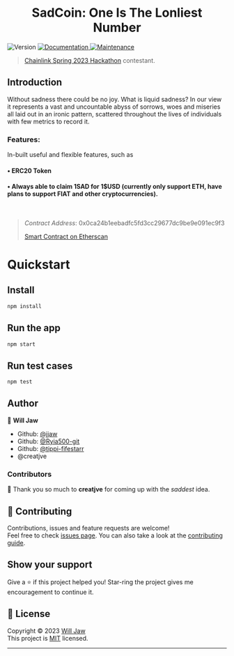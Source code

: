 <h1 align="center">SadCoin: One Is The Lonliest Number</h1>
<p>
  <img alt="Version" src="https://img.shields.io/badge/version-v0.1.0-blue.svg?cacheSeconds=2592000" />
  <a href="https://github.com/NamVr/DiscordBot-Template#readme" target="_blank">
    <img alt="Documentation" src="https://img.shields.io/badge/documentation-yes-brightgreen.svg" />
  </a>
  <a href="https://github.com/NamVr/DiscordBot-Template/graphs/commit-activity" target="_blank">
    <img alt="Maintenance" src="https://img.shields.io/badge/Maintained%3F-yes-green.svg" />
  </a>
</p>

> [Chainlink Spring 2023 Hackathon](https://chain.link/hackathon) contestant.


## Introduction
Without sadness there could be no joy. What is liquid sadness? In our view it represents a vast and uncountable abyss of sorrows, woes and miseries all laid out in an ironic pattern, scattered throughout the lives of individuals with few metrics to record it.


### Features:

In-built useful and flexible features, such as

#### • **ERC20 Token**

#### • **Always** able to claim 1SAD for 1$USD (currently only support ETH, have plans to support FIAT and other cryptocurrencies).

&nbsp;
> *Contract Address*: 0x0ca24b1eebadfc5fd3cc29677dc9be9e091ec9f3
> 
> [Smart Contract on Etherscan](https://goerli-optimism.etherscan.io/address/0x6d716b9973c667955a61442df6008f5f0ba2be8e#writeContract)

# Quickstart

## Install

```sh
npm install
```

## Run the app

```sh
npm start
```

## Run test cases

```sh
npm test
```

## Author

👤 **Will Jaw**

- Github: [@jjaw](https://github.com/jjaw)
- Github: [@Ryia500-git](https://github.com/Riya500-git)
- Github: [@tippi-fifestarr](https://github.com/tippi-fifestarr)
- @creatjve

### Contributors

👤 Thank you so much to **creatjve** for coming up with the *saddest* idea.

## 🤝 Contributing

Contributions, issues and feature requests are welcome!<br />Feel free to check [issues page](https://github.com/Slyracoon23/DiscordBot-Discourse-Sync/issues). You can also take a look at the [contributing guide](https://github.com/Slyracoon23/DiscordBot-Discourse-Sync/blob/master/CONTRIBUTING.md).

## Show your support

Give a ⭐️ if this project helped you! Star-ring the project gives me encouragement to continue it.

## 📝 License

Copyright © 2023 [Will Jaw](https://github.com/jjaw)<br />
This project is [MIT](https://github.com/git/git-scm.com/blob/main/MIT-LICENSE.txt) licensed.

---
